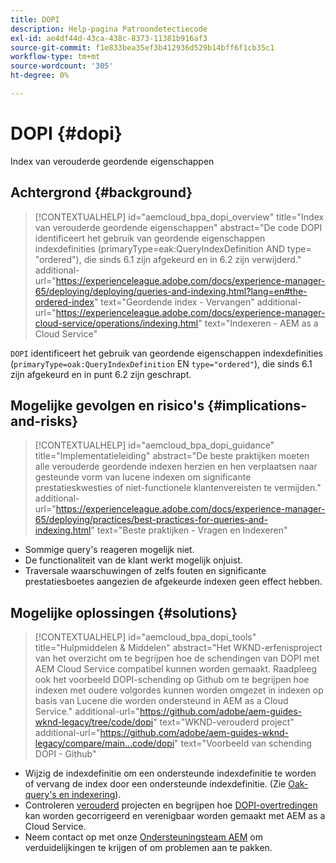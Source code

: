 ```yaml
---
title: DOPI
description: Help-pagina Patroondetectiecode
exl-id: ae4df44d-43ca-438c-8373-11381b916af3
source-git-commit: f1e833bea35ef3b412936d529b14bff6f1cb35c1
workflow-type: tm+mt
source-wordcount: '305'
ht-degree: 0%

---
```


# DOPI {#dopi}

Index van verouderde geordende eigenschappen

## Achtergrond {#background}

>[!CONTEXTUALHELP]
>id="aemcloud_bpa_dopi_overview"
>title="Index van verouderde geordende eigenschappen"
>abstract="De code DOPI identificeert het gebruik van geordende eigenschappen indexdefinities (primaryType=eak:QueryIndexDefinition AND type= &quot;ordered&quot;), die sinds 6.1 zijn afgekeurd en in 6.2 zijn verwijderd."
>additional-url="https://experienceleague.adobe.com/docs/experience-manager-65/deploying/deploying/queries-and-indexing.html?lang=en#the-ordered-index" text="Geordende index - Vervangen"
>additional-url="https://experienceleague.adobe.com/docs/experience-manager-cloud-service/operations/indexing.html" text="Indexeren - AEM as a Cloud Service"

`DOPI` identificeert het gebruik van geordende eigenschappen indexdefinities (`primaryType=oak:QueryIndexDefinition` EN `type="ordered"`), die sinds 6.1 zijn afgekeurd en in punt 6.2 zijn geschrapt.

## Mogelijke gevolgen en risico&#39;s {#implications-and-risks}

>[!CONTEXTUALHELP]
>id="aemcloud_bpa_dopi_guidance"
>title="Implementatieleiding"
>abstract="De beste praktijken moeten alle verouderde geordende indexen herzien en hen verplaatsen naar gesteunde vorm van lucene indexen om significante prestatieskwesties of niet-functionele klantenvereisten te vermijden."
>additional-url="https://experienceleague.adobe.com/docs/experience-manager-65/deploying/practices/best-practices-for-queries-and-indexing.html" text="Beste praktijken - Vragen en Indexeren"

* Sommige query&#39;s reageren mogelijk niet.
* De functionaliteit van de klant werkt mogelijk onjuist.
* Traversale waarschuwingen of zelfs fouten en significante prestatiesboetes aangezien de afgekeurde indexen geen effect hebben.

## Mogelijke oplossingen {#solutions}

>[!CONTEXTUALHELP]
>id="aemcloud_bpa_dopi_tools"
>title="Hulpmiddelen &amp; Middelen"
>abstract="Het WKND-erfenisproject van het overzicht om te begrijpen hoe de schendingen van DOPI met AEM Cloud Service compatibel kunnen worden gemaakt. Raadpleeg ook het voorbeeld DOPI-schending op Github om te begrijpen hoe indexen met oudere volgordes kunnen worden omgezet in indexen op basis van Lucene die worden ondersteund in AEM as a Cloud Service."
>additional-url="https://github.com/adobe/aem-guides-wknd-legacy/tree/code/dopi" text="WKND-verouderd project"
>additional-url="https://github.com/adobe/aem-guides-wknd-legacy/compare/main...code/dopi" text="Voorbeeld van schending DOPI - Github"

* Wijzig de indexdefinitie om een ondersteunde indexdefinitie te worden of vervang de index door een ondersteunde indexdefinitie. (Zie [Oak-query&#39;s en indexering](https://experienceleague.adobe.com/docs/experience-manager-65/deploying/deploying/queries-and-indexing.html)).
* Controleren [verouderd](https://github.com/adobe/aem-guides-wknd-legacy/tree/code/dopi) projecten en begrijpen hoe [DOPI-overtredingen](https://github.com/adobe/aem-guides-wknd-legacy/compare/main...code/dopi) kan worden gecorrigeerd en verenigbaar worden gemaakt met AEM as a Cloud Service.
* Neem contact op met onze [Ondersteuningsteam AEM](https://helpx.adobe.com/enterprise/using/support-for-experience-cloud.html) om verduidelijkingen te krijgen of om problemen aan te pakken.
